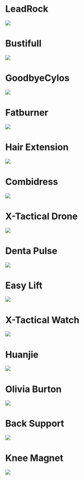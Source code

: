 # LeadRock

![](./examples/leadrock.jpg)

# Bustifull

![](./examples/bustifull.jpg)

# GoodbyeCylos

![](./examples/goodbyecylos.jpg)

# Fatburner

![](./examples/fatburner.jpg)

# Hair Extension

![](./examples/hair-extension.jpg)

# Combidress

![](./examples/combidress.jpg)

# X-Tactical Drone

![](./examples/x-drone.jpg)

# Denta Pulse

![](./examples/denta-pulse.jpg)

# Easy Lift

![](./examples/easy-lift.jpg)

# X-Tactical Watch

![](./examples/x-watch.jpg)

# Huanjie

![](./examples/huanjie.jpg)

# Olivia Burton

![](./examples/olivia-burton.jpg)

# Back Support

![](./examples/back-support.jpg)

# Knee Magnet

![](./examples/knee-magnet.jpg)